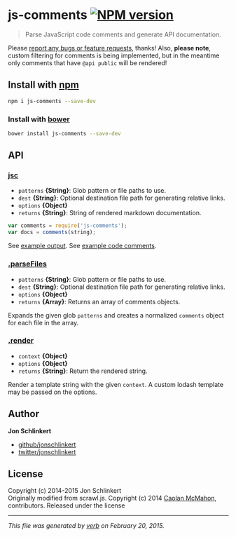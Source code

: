 # js-comments [![NPM version](https://badge.fury.io/js/js-comments.svg)](http://badge.fury.io/js/js-comments)

> Parse JavaScript code comments and generate API documentation.

Please [report any bugs or feature requests](https://github.com/jonschlinkert/js-comments/issues), thanks! Also, **please note**, custom filtering for comments is being implemented, but in the meantime only comments that have `@api public` will be rendered!

## Install with [npm](npmjs.org)

```bash
npm i js-comments --save-dev
```
### Install with [bower](https://github.com/bower/bower)

```bash
bower install js-comments --save-dev
```

## API
### [jsc](index.js#L42)

* `patterns` **{String}**: Glob pattern or file paths to use.    
* `dest` **{String}**: Optional destination file path for generating relative links.    
* `options` **{Object}**    
* `returns` **{String}**: String of rendered markdown documentation.  

```js
var comments = require('js-comments');
var docs = comments(string);
```

See [example output](./test/actual/comments.json).
See [example code comments](./index.js).

### [.parseFiles](index.js#L58)

* `patterns` **{String}**: Glob pattern or file paths to use.    
* `dest` **{String}**: Optional destination file path for generating relative links.    
* `options` **{Object}**    
* `returns` **{Array}**: Returns an array of comments objects.  

Expands the given glob `patterns` and creates a normalized
`comments` object for each file in the array.

### [.render](index.js#L86)

* `context` **{Object}**    
* `options` **{Object}**    
* `returns` **{String}**: Return the rendered string.  

Render a template string with the given `context`. A
custom lodash template may be passed on the options.

## Author

**Jon Schlinkert**
 
+ [github/jonschlinkert](https://github.com/jonschlinkert)
+ [twitter/jonschlinkert](http://twitter.com/jonschlinkert) 

## License

Copyright (c) 2014-2015 Jon Schlinkert  
Originally modified from scrawl.js. Copyright (c) 2014 [Caolan McMahon](https://github.com/caolan), contributors.
Released under the  license

***

_This file was generated by [verb](https://github.com/assemble/verb) on February 20, 2015._